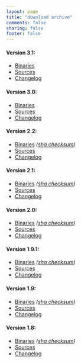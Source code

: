 ```yaml
---
layout: page
title: "download archive"
comments: false
sharing: false
footer: false
---
```

#### Version 3.1:
* [Binaries](http://search.maven.org/remotecontent?filepath=com/crawljax/crawljax-cli/3.1/crawljax-cli-3.1.zip)
* [Sources](https://github.com/crawljax/crawljax/archive/crawljax-3.1.zip)
* [Changelog](https://github.com/crawljax/crawljax/blob/master/CHANGELOG.md)

#### Version 3.0:
* [Binaries](http://search.maven.org/remotecontent?filepath=com/crawljax/crawljax-cli/3.0/crawljax-cli-3.0.zip)
* [Sources](https://github.com/crawljax/crawljax/archive/crawljax-3.0.zip)
* [Changelog](https://github.com/crawljax/crawljax/blob/master/CHANGELOG.md)

#### Version 2.2:
* [Binaries](http://crawljax.com/downloads/crawljax-2.2.zip) *([sha checksum](http://crawljax.com/downloads/crawljax-2.2.zip.sha))*
* [Sources](https://github.com/crawljax/crawljax/archive/crawljax-2.2.zip)
* [Changelog](https://github.com/crawljax/crawljax/blob/master/CHANGELOG.md)

#### Version 2.1:
* [Binaries](http://crawljax.com/downloads/crawljax-2.1.zip) *([sha checksum](http://crawljax.com/downloads/crawljax-2.1.zip.sha))*
* [Sources](https://github.com/crawljax/crawljax/archive/crawljax-2.1.zip)
* [Changelog](https://github.com/crawljax/crawljax/blob/master/CHANGELOG.md)

#### Version 2.0:
* [Binaries](http://crawljax.com/downloads/crawljax-2.0.zip) *([sha checksum](http://crawljax.com/downloads/crawljax-2.0.zip.sha))*
* [Sources](https://github.com/crawljax/crawljax/archive/crawljax-2.0.zip)
* [Changelog](https://github.com/crawljax/crawljax/blob/master/CHANGELOG.md)

#### Version 1.9.1:
* [Binaries](http://crawljax.com/downloads/crawljax-1.9.1.zip) *([sha checksum](http://crawljax.com/downloads/crawljax-1.9.1.zip.sha))*
* [Sources](https://github.com/crawljax/crawljax/archive/crawljax-1.9.1.zip)
* [Changelog](https://github.com/crawljax/crawljax/blob/master/CHANGELOG.md)

#### Version 1.9:
* [Binaries](http://crawljax.com/downloads/crawljax-1.9.zip) *([sha checksum](http://crawljax.com/downloads/crawljax-1.9.zip.sha))*
* [Sources](https://github.com/crawljax/crawljax/archive/crawljax-1.9.zip)
* [Changelog](https://github.com/crawljax/crawljax/blob/master/CHANGELOG.md)

#### Version 1.8:
* [Binaries](http://crawljax.com/downloads/crawljax-1.8.zip) *([sha checksum](http://crawljax.com/downloads/crawljax-1.8.zip.sha))*
* [Sources](https://github.com/crawljax/crawljax/archive/crawljax-2.0.zip)
* [Changelog](https://github.com/crawljax/crawljax/blob/master/CHANGELOG.md)